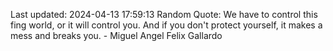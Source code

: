 Last updated: 2024-04-13 17:59:13
Random Quote: We have to control this fing world, or it will control you. And if you don't protect yourself, it makes a mess and breaks you. - Miguel Angel Felix Gallardo
